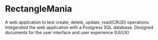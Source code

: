 # RectangleMania

A web application to test create, delete, update, read(CRUD) operations. Integerated the web application with a Postgress SQL database. Designed documents for the user interface and user experience (UI/UX) 

